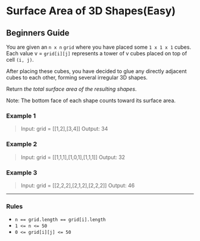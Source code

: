 # Surface Area of 3D Shapes(Easy)

## Beginners Guide

You are given an `n x n` `grid` where you have placed some `1 x 1 x 1` cubes. Each value v = `grid[i][j]` represents a tower of v cubes placed on top of cell `(i, j)`.

After placing these cubes, you have decided to glue any directly adjacent cubes to each other, forming several irregular 3D shapes.

Return *the total surface area of the resulting shapes*.

Note: The bottom face of each shape counts toward its surface area.

### Example 1

>Input: grid = [[1,2],[3,4]]
Output: 34

### Example 2

>Input: grid = [[1,1,1],[1,0,1],[1,1,1]]
Output: 32

### Example 3

>Input: grid = [[2,2,2],[2,1,2],[2,2,2]]
Output: 46

---

### Rules

* `n == grid.length == grid[i].length`
* `1 <= n <= 50`
* `0 <= grid[i][j] <= 50`
